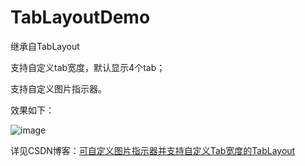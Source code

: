 # TabLayoutDemo

继承自TabLayout

支持自定义tab宽度，默认显示4个tab；

支持自定义图片指示器。

效果如下：

![image](http://img.blog.csdn.net/20171101141756902?watermark/2/text/aHR0cDovL2Jsb2cuY3Nkbi5uZXQvcXFfMjcyNTg3OTk=/font/5a6L5L2T/fontsize/400/fill/I0JBQkFCMA==/dissolve/70/gravity/SouthEast)

详见CSDN博客：[可自定义图片指示器并支持自定义Tab宽度的TabLayout](http://blog.csdn.net/qq_27258799/article/details/78413926)